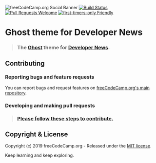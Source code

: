 ![freeCodeCamp.org Social Banner](https://s3.amazonaws.com/freecodecamp/wide-social-banner.png)
[![Build Status](https://travis-ci.org/freeCodeCamp/news-theme.svg?branch=master)](https://travis-ci.org/freeCodeCamp/news-theme)
[![Pull Requests Welcome](https://img.shields.io/badge/PRs-welcome-brightgreen.svg?style=flat)](http://makeapullrequest.com)
[![first-timers-only Friendly](https://img.shields.io/badge/first--timers--only-friendly-blue.svg)](http://www.firsttimersonly.com/)

# Ghost theme for Developer News

> ### The [Ghost](http://github.com/tryghost/ghost/) theme for [Developer News](https://www.freecodecamp.org/news).

## Contributing

### Reporting bugs and feature requests

You can report bugs and request features on [freeCodeCamp.org's main repository](https://github.com/freeCodeCamp/freeCodeCamp/issues).

### Developing and making pull requests

> ### [Please follow these steps to contribute.](CONTRIBUTING.md)

## Copyright & License

Copyright (c) 2019 freeCodeCamp.org - Released under the [MIT license](LICENSE.md).

Keep learning and keep exploring.
